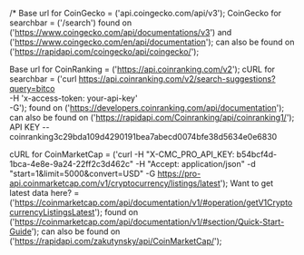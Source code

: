 /* Base url for CoinGecko = ('api.coingecko.com/api/v3');
CoinGecko for searchbar = ('/search')
found on ('https://www.coingecko.com/api/documentations/v3') and ('https://www.coingecko.com/en/api/documentation');
can also be found on ('https://rapidapi.com/coingecko/api/coingecko/');

Base url for CoinRanking = ('https://api.coinranking.com/v2');
cURL for searchbar = ('curl https://api.coinranking.com/v2/search-suggestions?query=bitco \
-H 'x-access-token: your-api-key' \
-G');
found on ('https://developers.coinranking.com/api/documentation');
can also be found on ('https://rapidapi.com/Coinranking/api/coinranking1/');
API KEY -- coinranking3c29bda109d4290191bea7abecd0074bfe38d5634e0e6830

cURL for CoinMarketCap = ('curl -H "X-CMC_PRO_API_KEY: b54bcf4d-1bca-4e8e-9a24-22ff2c3d462c" -H "Accept: application/json" -d "start=1&limit=5000&convert=USD" -G https://pro-api.coinmarketcap.com/v1/cryptocurrency/listings/latest');
Want to get latest data here? = ('https://coinmarketcap.com/api/documentation/v1/#operation/getV1CryptocurrencyListingsLatest');
found on ('https://coinmarketcap.com/api/documentation/v1/#section/Quick-Start-Guide');
can also be found on ('https://rapidapi.com/zakutynsky/api/CoinMarketCap/');